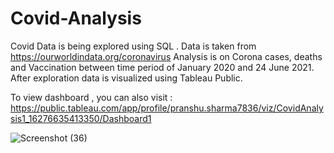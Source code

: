 # Covid-Analysis

Covid Data is being explored using SQL .
Data is taken from https://ourworldindata.org/coronavirus
Analysis is on Corona cases, deaths and Vaccination between time period of January 2020 and 24 June 2021.
After exploration data is visualized using Tableau Public.

To view dashboard , you can also visit : https://public.tableau.com/app/profile/pranshu.sharma7836/viz/CovidAnalysis1_16276635413350/Dashboard1

![Screenshot (36)](https://user-images.githubusercontent.com/63665257/127687396-1864dc2b-ab9a-446c-be84-f77e913e4c96.png)
